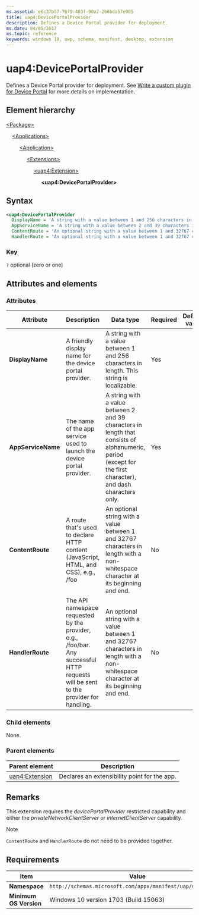 ```yaml
---
ms.assetid: e6c37b57-76f9-403f-90a7-2b8bda57e905
title: uap4:DevicePortalProvider
description: Defines a Device Portal provider for deployment.
ms.date: 04/05/2017
ms.topic: reference
keywords: windows 10, uwp, schema, manifest, desktop, extension 
---
```


# uap4:DevicePortalProvider

Defines a Device Portal provider for deployment.  See [Write a custom plugin for Device Portal](/windows/uwp/debug-test-perf/device-portal-plugin) for more details on implementation.

## Element hierarchy

[\<Package\>](element-package.md)

&nbsp;&nbsp;&nbsp;&nbsp;[\<Applications\>](element-applications.md)

&nbsp;&nbsp;&nbsp;&nbsp; &nbsp;&nbsp;&nbsp;&nbsp;[\<Application\>](element-application.md)

&nbsp;&nbsp;&nbsp;&nbsp; &nbsp;&nbsp;&nbsp;&nbsp; &nbsp;&nbsp;&nbsp;&nbsp;[\<Extensions\>](element-1-extensions.md)

&nbsp;&nbsp;&nbsp;&nbsp; &nbsp;&nbsp;&nbsp;&nbsp; &nbsp;&nbsp;&nbsp;&nbsp; &nbsp;&nbsp;&nbsp;&nbsp;[\<uap4:Extension\>](element-uap4-extension.md)

&nbsp;&nbsp;&nbsp;&nbsp; &nbsp;&nbsp;&nbsp;&nbsp; &nbsp;&nbsp;&nbsp;&nbsp; &nbsp;&nbsp;&nbsp;&nbsp; &nbsp;&nbsp;&nbsp;&nbsp;**\<uap4:DevicePortalProvider\>**

## Syntax

```xml
<uap4:DevicePortalProvider
  DisplayName = 'A string with a value between 1 and 256 characters in length. This string is localizable.'
  AppServiceName = 'A string with a value between 2 and 39 characters in length that consists of alphanumeric characters, periods (except for the first character), and dashes only.'
  ContentRoute = 'An optional string with a value between 1 and 32767 characters in length with a non-whitespace character at its beginning and end.'
  HandlerRoute = 'An optional string with a value between 1 and 32767 characters in length with a non-whitespace character at its beginning and end.' />            
```

### Key

`?`  optional (zero or one)

## Attributes and elements

### Attributes

| Attribute | Description | Data type | Required | Default value
|-|-|-|-|-|
| **DisplayName** | A friendly display name for the device portal provider. | A string with a value between 1 and 256 characters in length. This string is localizable. | Yes |  |
| **AppServiceName** | The name of the app service used to launch the device portal provider. | A string with a value between 2 and 39 characters in length that consists of alphanumeric, period (except for the first character), and dash characters only. | Yes |  |
| **ContentRoute** | A route that's used to declare HTTP content (JavaScript, HTML, and CSS), e.g., /foo| An optional string with a value between 1 and 32767 characters in length with a non-whitespace character at its beginning and end. | No |  |
| **HandlerRoute** | The API namespace requested by the provider, e.g., /foo/bar. Any successful HTTP requests will be sent to the provider for handling. | An optional string with a value between 1 and 32767 characters in length with a non-whitespace character at its beginning and end. | No |  |

### Child elements

None.

### Parent elements

| Parent element | Description |
|-|-|
| [uap4:Extension](element-uap4-extension.md) | Declares an extensibility point for the app. |

## Remarks

This extension requires the *devicePortalProvider* restricted capability and either the *privateNetworkClientServer* or *internetClientServer* capability.

> [!NOTE]
> `ContentRoute` and `HandlerRoute` do not need to be provided together.

## Requirements

| Item | Value |
|--|--|
| **Namespace** | `http://schemas.microsoft.com/appx/manifest/uap/windows10/4` |
| **Minimum OS Version** | Windows 10 version 1703 (Build 15063) |
